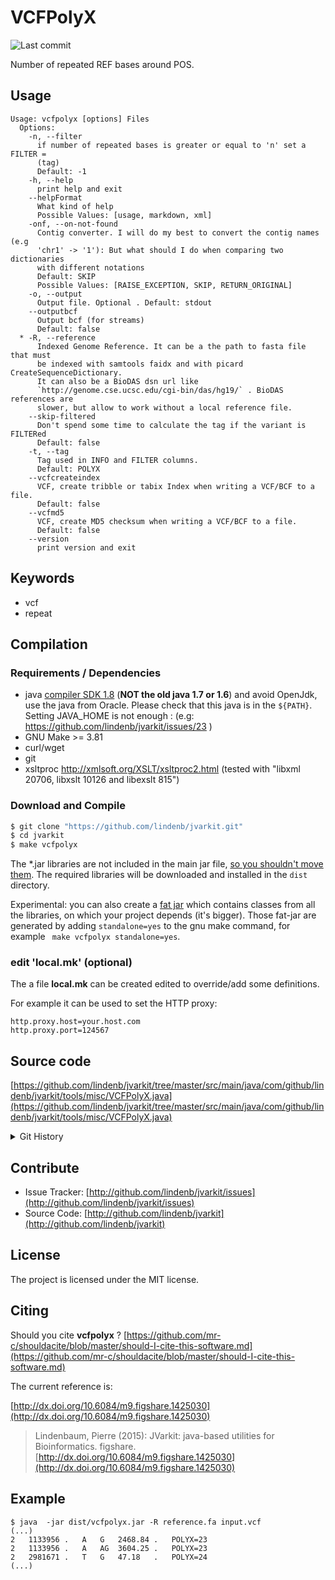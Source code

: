 # VCFPolyX

![Last commit](https://img.shields.io/github/last-commit/lindenb/jvarkit.png)

Number of repeated REF bases around POS.


## Usage

```
Usage: vcfpolyx [options] Files
  Options:
    -n, --filter
      if number of repeated bases is greater or equal to 'n' set a FILTER = 
      (tag) 
      Default: -1
    -h, --help
      print help and exit
    --helpFormat
      What kind of help
      Possible Values: [usage, markdown, xml]
    -onf, --on-not-found
      Contig converter. I will do my best to convert the contig names (e.g 
      'chr1' -> '1'): But what should I do when comparing two dictionaries 
      with different notations
      Default: SKIP
      Possible Values: [RAISE_EXCEPTION, SKIP, RETURN_ORIGINAL]
    -o, --output
      Output file. Optional . Default: stdout
    --outputbcf
      Output bcf (for streams)
      Default: false
  * -R, --reference
      Indexed Genome Reference. It can be a the path to fasta file that must 
      be indexed with samtools faidx and with picard CreateSequenceDictionary. 
      It can also be a BioDAS dsn url like 
      `http://genome.cse.ucsc.edu/cgi-bin/das/hg19/` . BioDAS references are 
      slower, but allow to work without a local reference file.
    --skip-filtered
      Don't spend some time to calculate the tag if the variant is FILTERed
      Default: false
    -t, --tag
      Tag used in INFO and FILTER columns.
      Default: POLYX
    --vcfcreateindex
      VCF, create tribble or tabix Index when writing a VCF/BCF to a file.
      Default: false
    --vcfmd5
      VCF, create MD5 checksum when writing a VCF/BCF to a file.
      Default: false
    --version
      print version and exit

```


## Keywords

 * vcf
 * repeat


## Compilation

### Requirements / Dependencies

* java [compiler SDK 1.8](http://www.oracle.com/technetwork/java/index.html) (**NOT the old java 1.7 or 1.6**) and avoid OpenJdk, use the java from Oracle. Please check that this java is in the `${PATH}`. Setting JAVA_HOME is not enough : (e.g: https://github.com/lindenb/jvarkit/issues/23 )
* GNU Make >= 3.81
* curl/wget
* git
* xsltproc http://xmlsoft.org/XSLT/xsltproc2.html (tested with "libxml 20706, libxslt 10126 and libexslt 815")


### Download and Compile

```bash
$ git clone "https://github.com/lindenb/jvarkit.git"
$ cd jvarkit
$ make vcfpolyx
```

The *.jar libraries are not included in the main jar file, [so you shouldn't move them](https://github.com/lindenb/jvarkit/issues/15#issuecomment-140099011 ).
The required libraries will be downloaded and installed in the `dist` directory.

Experimental: you can also create a [fat jar](https://stackoverflow.com/questions/19150811/) which contains classes from all the libraries, on which your project depends (it's bigger). Those fat-jar are generated by adding `standalone=yes` to the gnu make command, for example ` make vcfpolyx standalone=yes`.

### edit 'local.mk' (optional)

The a file **local.mk** can be created edited to override/add some definitions.

For example it can be used to set the HTTP proxy:

```
http.proxy.host=your.host.com
http.proxy.port=124567
```
## Source code 

[https://github.com/lindenb/jvarkit/tree/master/src/main/java/com/github/lindenb/jvarkit/tools/misc/VCFPolyX.java](https://github.com/lindenb/jvarkit/tree/master/src/main/java/com/github/lindenb/jvarkit/tools/misc/VCFPolyX.java)


<details>
<summary>Git History</summary>

```
Mon Oct 30 17:26:13 2017 +0100 ; updating vcf server, vcfpolyx, answer biostars ; https://github.com/lindenb/jvarkit/commit/428a7ea5a848d974fa2e09555ad94de014febdde
Wed Sep 6 14:49:24 2017 +0200 ; fixing typos, starting to generate VariantContextWriterFactory for spring xml ; https://github.com/lindenb/jvarkit/commit/cf023e059af85f6c266c56a8f7db6ff78e4a5134
Mon Aug 7 09:53:19 2017 +0200 ; fixed unicode problems after https://github.com/lindenb/jvarkit/issues/82 ; https://github.com/lindenb/jvarkit/commit/68254c69b027a9ce81d8b211447f1c0bf02dc626
Thu Jul 13 18:38:11 2017 +0200 ; bioalcidaejdk / vcfstats ; https://github.com/lindenb/jvarkit/commit/b403134b5c8e9961489ac8b41d477947a83ff2c4
Tue Jun 6 18:06:17 2017 +0200 ; postponed vcf ; https://github.com/lindenb/jvarkit/commit/bcd52318caf3cd76ce8662485ffaacaabde97caf
Sun Jun 4 21:53:22 2017 +0200 ; writing bcf ; https://github.com/lindenb/jvarkit/commit/784fdac37cd7e6eca04e35d0a3ddad8637826b4a
Wed May 17 14:09:36 2017 +0200 ; fix typo bioalcidae ; https://github.com/lindenb/jvarkit/commit/9db2344e7ce840df02c5a7b4e2a91d6f1a5f2e8d
Sat Apr 29 18:45:47 2017 +0200 ; partition ; https://github.com/lindenb/jvarkit/commit/7d72633d50ee333fcad0eca8aaa8eec1a475cc4d
Fri Apr 14 17:09:04 2017 +0200 ; cont ; https://github.com/lindenb/jvarkit/commit/881f52d5d3775325240114702b7f07148b626f4c
Tue Mar 22 17:19:22 2016 +0100 ; cont ; https://github.com/lindenb/jvarkit/commit/97e0e23bddd49049c71d56d495d090c0af636670
Fri Dec 4 12:12:44 2015 +0100 ; cont ; https://github.com/lindenb/jvarkit/commit/bfa0325927a7be363feecc143ef1d8a3de71f483
Mon Jun 1 15:27:11 2015 +0200 ; change getChrom() to getContig() ; https://github.com/lindenb/jvarkit/commit/5abd60afcdc2d5160164ae6e18087abf66d8fcfe
Thu Apr 30 16:54:43 2015 +0200 ; cont ; https://github.com/lindenb/jvarkit/commit/eb6a52869eb3b9b8bf048a079e1d7a96bccab2bf
Wed Apr 29 09:42:54 2015 +0200 ; moved tools vcfpolyx & vcfbed to std argc/argv #tweet ; https://github.com/lindenb/jvarkit/commit/84c8fcb3aa33e74c0a92c6986629a761330c9afe
Mon May 12 14:06:30 2014 +0200 ; continue moving to htsjdk ; https://github.com/lindenb/jvarkit/commit/011f098b6402da9e204026ee33f3f89d5e0e0355
Mon May 12 10:28:28 2014 +0200 ; first sed on files ; https://github.com/lindenb/jvarkit/commit/79ae202e237f53b7edb94f4326fee79b2f71b8e8
Fri Oct 25 17:42:45 2013 +0200 ; close Reference Fasta (picard.100) ; https://github.com/lindenb/jvarkit/commit/9c4a6831016175308ec9a80539e2093c32e78af9
Fri Oct 11 15:39:02 2013 +0200 ; picard v.100: deletion of VcfIterator :-( ; https://github.com/lindenb/jvarkit/commit/e88fab449b04aed40c2ff7f9d0cf8c8b6ab14a31
Mon Sep 30 17:03:13 2013 +0200 ; VCFPoly-X added ; https://github.com/lindenb/jvarkit/commit/9c91e722648f8180b964d52579c326fe583b010c
```

</details>

## Contribute

- Issue Tracker: [http://github.com/lindenb/jvarkit/issues](http://github.com/lindenb/jvarkit/issues)
- Source Code: [http://github.com/lindenb/jvarkit](http://github.com/lindenb/jvarkit)

## License

The project is licensed under the MIT license.

## Citing

Should you cite **vcfpolyx** ? [https://github.com/mr-c/shouldacite/blob/master/should-I-cite-this-software.md](https://github.com/mr-c/shouldacite/blob/master/should-I-cite-this-software.md)

The current reference is:

[http://dx.doi.org/10.6084/m9.figshare.1425030](http://dx.doi.org/10.6084/m9.figshare.1425030)

> Lindenbaum, Pierre (2015): JVarkit: java-based utilities for Bioinformatics. figshare.
> [http://dx.doi.org/10.6084/m9.figshare.1425030](http://dx.doi.org/10.6084/m9.figshare.1425030)


## Example

```
$ java  -jar dist/vcfpolyx.jar -R reference.fa input.vcf
(...)
2   1133956 .   A   G   2468.84 .   POLYX=23
2   1133956 .   A   AG  3604.25 .   POLYX=23
2   2981671 .   T   G   47.18   .   POLYX=24
(...)
```


